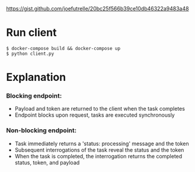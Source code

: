 https://gist.github.com/joefutrelle/20bc25f566b39ce10db46322a9483a48

# Run client

```shell
$ docker-compose build && docker-compose up
$ python client.py
```

# Explanation

### Blocking endpoint:
 - Payload and token are returned to the client when the task completes
 - Endpoint blocks upon request, tasks are executed synchronously

### Non-blocking endpoint:
 - Task immediately returns a 'status: processing' message and the token
 - Subsequent interrogations of the task reveal the status and the token
 - When the task is completed, the interrogation returns the completed status, token, and payload  
